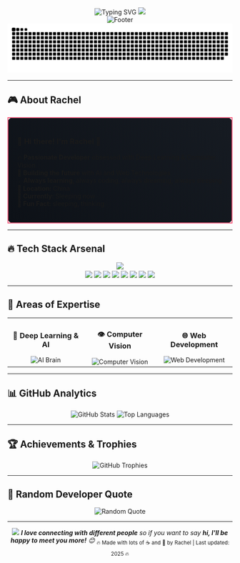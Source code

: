 <div align="center">

<!-- Animated Header with Pixel Art Style -->
<img src="https://readme-typing-svg.herokuapp.com?font=Consolas&size=35&duration=3000&pause=1000&color=FF6B35&background=FFF4E600&center=true&vCenter=true&width=800&height=100&lines=🔥+Welcome+to+Rachel's+Digital+Universe+🔥;💻+Deep+Learning+%7C+Computer+Vision+%7C+Web+Dev+💻;🚀+Coding+Dreams+Into+Reality+🚀" alt="Typing SVG" />

<!-- Pixel Art Divider -->
<img src="https://raw.githubusercontent.com/andreasbm/readme/master/assets/lines/fire.png" width="800px">

<!-- Dynamic Profile Views Counter -->
<div align="center">

<img src="https://readme-typing-svg.herokuapp.com?font=Consolas&size=20&duration=3000&pause=1000&color=FF6B35&center=true&vCenter=true&width=600&lines=Thanks+for+visiting+my+profile!+🔥;Let's+build+something+amazing+together!+🚀;Keep+coding+and+stay+awesome!+💻" alt="Footer" />

<!-- Pixel Art Snake Animation -->
<img src="https://raw.githubusercontent.com/platane/snk/output/github-contribution-grid-snake-dark.svg" alt="Snake Animation" width="800"/>

</div>

</div>

---

## 🎮 **About Rachel** 
<div align="center">

<table width="500">
<tr>
<td  style="border: 2px solid #F85D7F; border-radius: 10px; padding: 20px; background: linear-gradient(45deg, #0D1117, #161B22);">

### 🌟 **Hi there! I'm Rachel** 🌟

🔥 **Passionate Developer** obsessed with Deep Learning & Computer Vision  
🚀 **Building the future** with AI and Web Technologies  
💡 **Always learning**, always coding, always dreaming, always sleeping  
📍 **Location:** China   
💼 **Currently:** Sleeping now  
🌈 **Fun Fact:** sleeping, thinking  

</td>
</tr>
</table>

</div>



---

## 🔥 **Tech Stack Arsenal** 
<div align="center">

<img src="https://skillicons.dev/icons?i=python,java,js,pytorch,spring,git,vscode,atom" />

</div>
<div align="center">
<img src="https://img.shields.io/badge/Python-FFD43B?style=for-the-badge&logo=python&logoColor=blue" />
<img src="https://img.shields.io/badge/Java-ED8B00?style=for-the-badge&logo=openjdk&logoColor=white" />
<img src="https://img.shields.io/badge/JavaScript-323330?style=for-the-badge&logo=javascript&logoColor=F7DF1E" />
<img src="https://img.shields.io/badge/PyTorch-EE4C2C?style=for-the-badge&logo=pytorch&logoColor=white" />
<img src="https://img.shields.io/badge/Spring-6DB33F?style=for-the-badge&logo=spring&logoColor=white" />
<img src="https://img.shields.io/badge/Git-F05032?style=for-the-badge&logo=git&logoColor=white" />
<img src="https://img.shields.io/badge/VSCode-0078D4?style=for-the-badge&logo=visual%20studio%20code&logoColor=white" />
<img src="https://img.shields.io/badge/Atom-66595C?style=for-the-badge&logo=Atom&logoColor=white" />
</div>

---


## 🎨 **Areas of Expertise** 
<div align="center">

<table>
<tr>
<td align="center">
<h3>🧠 Deep Learning & AI</h3>
<img src="https://media.giphy.com/media/SWoSkN6DxTszqIKEqv/giphy.gif" width="250" height="200" alt="AI Brain"/>

</td>
<td align="center">
<h3>👁️ Computer Vision</h3>
<img src="https://media.giphy.com/media/LaVp0AyqR5bGsC5Cbm/giphy.gif" width="250" height="200" alt="Computer Vision"/>
</td>
<td align="center">
<h3>🌐 Web Development</h3>
<img src="https://media4.giphy.com/media/v1.Y2lkPTc5MGI3NjExaW93ZmowZG9oOTliZTRvazYxNXEzcTdlNXU2NXY4ZGdyd2tlaXVrdiZlcD12MV9pbnRlcm5hbF9naWZfYnlfaWQmY3Q9Zw/bGgsc5mWoryfgKBx1u/giphy.gif" width="250" height="200" alt="Web Development"/>
</td>
</tr>
</table>

</div>


---

## 📊 **GitHub Analytics** 
<div align="center">

<!-- GitHub Stats with Custom Theme -->
<img src="https://github-readme-stats.vercel.app/api?username=Rachel1771&show_icons=true&theme=radical&bg_color=0d1117&title_color=FF6B35&text_color=FF6B35&icon_color=FF9500" alt="GitHub Stats" width="400"/>

<img src="https://github-readme-stats.vercel.app/api/top-langs/?username=Rachel1771&layout=compact&theme=radical&bg_color=0d1117&title_color=FF6B35&text_color=FF6B35" alt="Top Languages" width="400"/>


</div>

---

## 🏆 **Achievements & Trophies** 
<div align="center">

<img src="https://github-profile-trophy.vercel.app/?username=Rachel1771&theme=radical&no-frame=true&no-bg=true&margin-w=4&row=2&column=4" alt="GitHub Trophies"/>

</div>

---


## 🌈 **Random Developer Quote** 
<div align="center">

<img src="https://quotes-github-readme.vercel.app/api?type=horizontal&theme=radical&border=true" alt="Random Quote"/>

</div>

---

<div align="center">
<img src="https://media.giphy.com/media/LnQjpWaON8nhr21vNW/giphy.gif" width="60"> <em><b>I love connecting with different people</b> so if you want to say <b>hi, I'll be happy to meet you more!</b> 😊</em>
<sub>🔥 Made with lots of ☕ and 💖 by Rachel | Last updated: 2025 🔥</sub>
</div>
